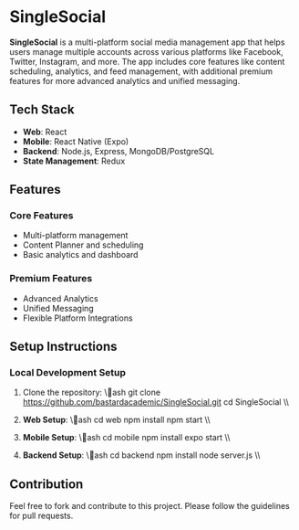 ﻿# SingleSocial

**SingleSocial** is a multi-platform social media management app that helps users manage multiple accounts across various platforms like Facebook, Twitter, Instagram, and more. The app includes core features like content scheduling, analytics, and feed management, with additional premium features for more advanced analytics and unified messaging.

## Tech Stack
- **Web**: React
- **Mobile**: React Native (Expo)
- **Backend**: Node.js, Express, MongoDB/PostgreSQL
- **State Management**: Redux

## Features
### Core Features
- Multi-platform management
- Content Planner and scheduling
- Basic analytics and dashboard

### Premium Features
- Advanced Analytics
- Unified Messaging
- Flexible Platform Integrations

## Setup Instructions
### Local Development Setup
1. Clone the repository:
   \\\ash
   git clone https://github.com/bastardacademic/SingleSocial.git
   cd SingleSocial
   \\\

2. **Web Setup**:
   \\\ash
   cd web
   npm install
   npm start
   \\\

3. **Mobile Setup**:
   \\\ash
   cd mobile
   npm install
   expo start
   \\\

4. **Backend Setup**:
   \\\ash
   cd backend
   npm install
   node server.js
   \\\

## Contribution
Feel free to fork and contribute to this project. Please follow the guidelines for pull requests.
